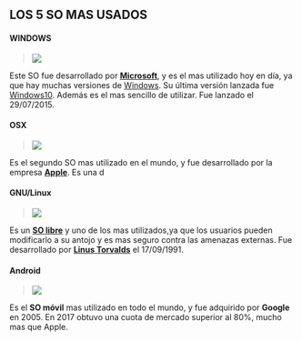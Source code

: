 ## LOS 5 SO MAS USADOS 

#### WINDOWS

> ![](https://encrypted-tbn0.gstatic.com/images?q=tbn%3AANd9GcQXfwCz-cap7JH1nX8q61JOWOWsWChvmZGLpw&usqp=CAU) 

Este SO fue desarrollado por [**Microsoft**](https://es.wikipedia.org/wiki/Microsoft), y es el mas utilizado hoy en día, ya que hay muchas versiones de [Windows](https://es.wikipedia.org/wiki/Microsoft_Windows). Su última versión lanzada fue [Windows10](https://en.wikipedia.org/wiki/Windows_10). Además es el mas sencillo de utilizar. Fue lanzado el 29/07/2015. 


#### OSX 

> ![](https://2.bp.blogspot.com/-HPpJdycy-1s/VgyNKmjt2CI/AAAAAAAAAA4/yNUdAG0HVeo/s1600/osx-logo3.png) 

Es el segundo SO mas utilizado en el mundo, y fue desarrollado por la empresa [**Apple**](https://es.wikipedia.org/wiki/Apple). Es una d

#### GNU/Linux 

> ![](https://i.blogs.es/11abb8/650_1000_gnu-linux/450_1000.png) 

Es un [**SO libre**](https://www.gnu.org/philosophy/free-sw.es.html) y uno de los mas utilizados,ya que los usuarios pueden modificarlo a su antojo y es mas seguro contra las amenazas externas. Fue desarrollado por [**Linus Torvalds**](https://en.wikipedia.org/wiki/Linus_Torvalds) el 17/09/1991. 

#### Android 

> ![](https://unaaldia.hispasec.com/wp-content/uploads/2015/06/e7dd4-android-logo.png)

Es el **SO móvil** mas utilizado en todo el mundo, y fue adquirido por **Google** en 2005. En 2017 obtuvo una cuota de mercado  superior al 80%, mucho mas que Apple.

